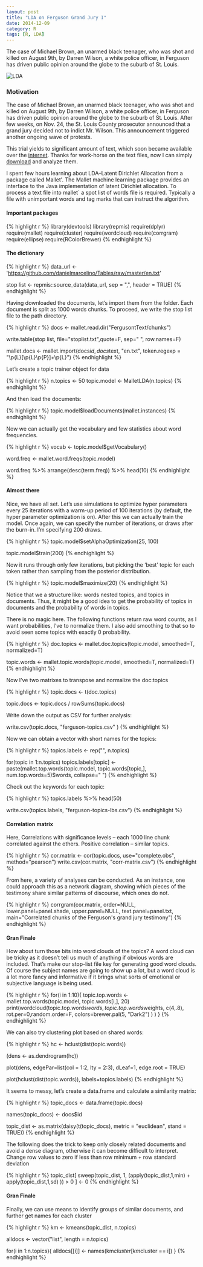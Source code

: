 ```yaml
---
layout: post
title: "LDA on Ferguson Grand Jury I"
date: 2014-12-09
category: R
tags: [R, LDA]
---
```


The case of Michael Brown, an unarmed black teenager, who was shot and killed on August 9th, by Darren Wilson, a white police officer, in Ferguson has driven public opinion around the globe to the suburb of St. Louis.

<!--more-->


![LDA](/images/blog/2014/ferguson.jpeg)


### Motivation
The case of Michael Brown, an unarmed black teenager, who was shot and killed on August 9th, by Darren Wilson, a white police officer, in Ferguson has driven public opinion around the globe to the suburb of St. Louis. After few weeks, on Nov. 24, the St. Louis County prosecutor announced that a grand jury decided not to indict Mr. Wilson. This announcement triggered another ongoing wave of protests.

This trial yields to significant amount of text, which soon became available over the [internet](http://twitter.com/MitchFraas). Thanks for work-horse on the text files, now I can simply [download](https://s3.amazonaws.com/fraasdev/FergusonTextGuide.txt) and analyze them.

I spent few hours learning about LDA–Latent Dirichlet Allocation from a package called Mallet'. The Mallet machine learning package provides an interface to the Java implementation of latent Dirichlet allocation. To process a text file into mallet` a spot list of words file is required. Typically a file with unimportant words and tag marks that can instruct the algorithm.

#### Important packages
{% highlight r %}
library(devtools)
library(repmis)
require(dplyr)
require(mallet)
require(cluster)
require(wordcloud)
require(corrgram)
require(ellipse)
require(RColorBrewer)
{% endhighlight %}

#### The dictionary
{% highlight r %}
data_url <- 'https://github.com/danielmarcelino/Tables/raw/master/en.txt'

stop list <- repmis::source_data(data_url, sep = ",", header = TRUE)
{% endhighlight %}

Having downloaded the documents, let’s import them from the folder. Each document is split as 1000 words chunks. To proceed, we write the stop list file to the path directory.

{% highlight r %}
docs <- mallet.read.dir("FergusontText/chunks")

write.table(stop list, file="stoplist.txt",quote=F, sep=" ", row.names=F)

mallet.docs <- mallet.import(docs$id, docs$text, "en.txt", token.regexp = "\p{L}[\p{L}\p{P}]+\p{L}")
{% endhighlight %}

Let’s create a topic trainer object for data

{% highlight r %}
n.topics <- 50 topic.model <- MalletLDA(n.topics)
{% endhighlight %}

And then load the documents:

{% highlight r %}
topic.model$loadDocuments(mallet.instances)
{% endhighlight %}


Now we can actually get the vocabulary and few statistics about word frequencies.

{% highlight r %}
vocab <- topic.model$getVocabulary()

word.freq <- mallet.word.freqs(topic.model)

word.freq %>% arrange(desc(term.freq)) %>% head(10)
{% endhighlight %}


#### Almost there
Nice, we have all set. Let’s use simulations to optimize hyper parameters every 25 iterations with a warm-up period of 100 iterations (by default, the hyper parameter optimization is on). After this we can actually train the model. Once again, we can specify the number of iterations, or draws after the burn-in. I’m specifying 200 draws.

{% highlight r %}
topic.model$setAlphaOptimization(25, 100)

topic.model$train(200)
{% endhighlight %}


Now it runs through only few iterations, but picking the ‘best’ topic for each token rather than sampling from the posterior distribution.

{% highlight r %}
topic.model$maximize(20)
{% endhighlight %}


Notice that we a structure like: words nested topics, and topics in documents. Thus, it might be a good idea to get the probability of topics in documents and the probability of words in topics.

There is no magic here. The following functions return raw word counts, as I want probabilities, I’ve to normalize them. I also add smoothing to that so to avoid seen some topics with exactly 0 probability.

{% highlight r %}
doc.topics <- mallet.doc.topics(topic.model, smoothed=T, normalized=T)

topic.words <- mallet.topic.words(topic.model, smoothed=T, normalized=T)
{% endhighlight %}


Now I’ve two matrixes to transpose and normalize the doc:topics

{% highlight r %}
topic.docs <- t(doc.topics)

topic.docs <- topic.docs / rowSums(topic.docs)

Write down the output as CSV for further analysis:

write.csv(topic.docs, "ferguson-topics.csv" )
{% endhighlight %}

Now we can obtain a vector with short names for the topics:

{% highlight r %}
topics.labels <- rep("", n.topics)

for(topic in 1:n.topics) topics.labels[topic] <- paste(mallet.top.words(topic.model, topic.words[topic,], num.top.words=5)$words, collapse=" ")
{% endhighlight %}

Check out the keywords for each topic:

{% highlight r %}
topics.labels %>% head(50)

write.csv(topics.labels, "ferguson-topics-lbs.csv")
{% endhighlight %}


#### Correlation matrix
Here, Correlations with significance levels – each 1000 line chunk correlated against the others. Positive correlation – similar topics.

{% highlight r %}
cor.matrix <- cor(topic.docs, use="complete.obs", method="pearson")
write.csv(cor.matrix, "corr-matrix.csv")
{% endhighlight %}


From here, a variety of analyses can be conducted. As an instance, one could approach this as a network diagram, showing which pieces of the testimony share similar patterns of discourse, which ones do not.

{% highlight r %}
corrgram(cor.matrix, order=NULL, lower.panel=panel.shade,
upper.panel=NULL, text.panel=panel.txt,
main="Correlated chunks of the Ferguson's grand jury testimony")
{% endhighlight %}

#### Gran Finale
How about turn those bits into word clouds of the topics? A word cloud can be tricky as it doesn’t tell us much of anything if obvious words are included. That’s make our stop-list file key for generating good word clouds. Of course the subject names are going to show up a lot, but a word cloud is a lot more fancy and informative if it brings what sorts of emotional or subjective language is being used.

{% highlight r %}
for(i in 1:10){
topic.top.words <- mallet.top.words(topic.model,
topic.words[i,], 20)
print(wordcloud(topic.top.words$words,
topic.top.words$weights,
c(4,.8), rot.per=0,random.order=F,
colors=brewer.pal(5, "Dark2") ) )
}
{% endhighlight %}


We can also try clustering plot based on shared words:

{% highlight r %}
hc <- hclust(dist(topic.words))

(dens <- as.dendrogram(hc))

plot(dens, edgePar=list(col = 1:2, lty = 2:3), dLeaf=1, edge.root = TRUE)

plot(hclust(dist(topic.words)), labels=topics.labels)
{% endhighlight %}


It seems to messy, let’s create a data.frame and calculate a similarity matrix:

{% highlight r %}
topic_docs <- data.frame(topic.docs)

names(topic_docs) <- docs$id

topic_dist <- as.matrix(daisy(t(topic_docs), metric = "euclidean", stand = TRUE))
{% endhighlight %}

The following does the trick to keep only closely related documents and avoid a dense diagram, otherwise it can become difficult to interpret. Change row values to zero if less than row minimum + row standard deviation

{% highlight r %}
topic_dist[ sweep(topic_dist, 1, (apply(topic_dist,1,min) + apply(topic_dist,1,sd) )) > 0 ] <- 0
{% endhighlight %}

#### Gran Finale
Finally, we can use means to identify groups of similar documents, and further get names for each cluster

{% highlight r %}
km <- kmeans(topic_dist, n.topics)

alldocs <- vector("list", length = n.topics)

for(i in 1:n.topics){
alldocs[[i]] <- names(km$cluster[km$cluster == i]) }
{% endhighlight %}
